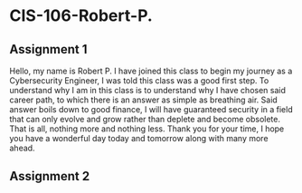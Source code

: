 # CIS-106-Robert-P.
## Assignment 1
Hello, my name is Robert P. I have joined this class to begin my journey as a Cybersecurity Engineer, I was told this class was a good first step. To understand why I am in this class is to understand why I have chosen said career path, to which there is an answer as simple as breathing air. Said answer boils down to good finance, I will have guaranteed security in a field that can only evolve and grow rather than deplete and become obsolete. That is all, nothing more and nothing less. Thank you for your time, I hope you have a wonderful day today and tomorrow along with many more ahead.
## Assignment 2
